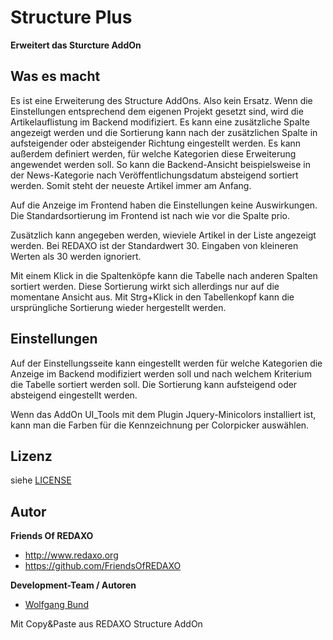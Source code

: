 Structure Plus
================================================================================

**Erweitert das Sturcture AddOn**

## Was es macht

Es ist eine Erweiterung des Structure AddOns. Also kein Ersatz. Wenn die Einstellungen entsprechend dem eigenen Projekt gesetzt sind, wird die Artikelauflistung im Backend modifiziert. Es kann eine zusätzliche Spalte angezeigt werden und die Sortierung kann nach der zusätzlichen Spalte in aufsteigender oder absteigender Richtung eingestellt werden. Es kann außerdem definiert werden, für welche Kategorien diese Erweiterung angewendet werden soll. So kann die Backend-Ansicht beispielsweise in der News-Kategorie nach Veröffentlichungsdatum absteigend sortiert werden. Somit steht der neueste Artikel immer am Anfang.

Auf die Anzeige im Frontend haben die Einstellungen keine Auswirkungen. Die Standardsortierung im Frontend ist nach wie vor die Spalte prio.

Zusätzlich kann angegeben werden, wieviele Artikel in der Liste angezeigt werden. Bei REDAXO ist der Standardwert 30. Eingaben von kleineren Werten als 30 werden ignoriert.

Mit einem Klick in die Spaltenköpfe kann die Tabelle nach anderen Spalten sortiert werden. Diese Sortierung wirkt sich allerdings nur auf die momentane Ansicht aus. Mit Strg+Klick in den Tabellenkopf kann die ursprüngliche Sortierung wieder hergestellt werden.

## Einstellungen
 
Auf der Einstellungsseite kann eingestellt werden für welche Kategorien die Anzeige im Backend modifiziert werden soll und nach welchem Kriterium die Tabelle sortiert werden soll. Die Sortierung kann aufsteigend oder absteigend eingestellt werden.

Wenn das AddOn UI_Tools mit dem Plugin Jquery-Minicolors installiert ist, kann man die Farben für die Kennzeichnung per Colorpicker auswählen.

## Lizenz

siehe [LICENSE](https://github.com/FriendsOfREDAXO/sked/blob/master/LICENCE)


## Autor

**Friends Of REDAXO**

* http://www.redaxo.org
* https://github.com/FriendsOfREDAXO


**Development-Team / Autoren**
* [Wolfgang Bund](https://github.com/dtpop) 

Mit Copy&Paste aus REDAXO Structure AddOn
